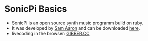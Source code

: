 # SonicPi Basics

- SonicPi is an open source synth music programm build on ruby. 
- It was developed by [Sam Aaron]() and can be downloaded [here](http://sonicpi.org).
- livecoding in the browser: [GIBBER.CC](https://gibber.cc/)

